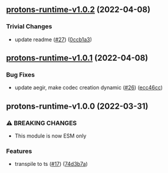 ## [protons-runtime-v1.0.2](https://github.com/ipfs/protons/compare/protons-runtime-v1.0.1...protons-runtime-v1.0.2) (2022-04-08)


### Trivial Changes

* update readme ([#27](https://github.com/ipfs/protons/issues/27)) ([0ccb1a3](https://github.com/ipfs/protons/commit/0ccb1a36766e620eed2fb65973ff2d6c7854caf9))

## [protons-runtime-v1.0.1](https://github.com/ipfs/protons/compare/protons-runtime-v1.0.0...protons-runtime-v1.0.1) (2022-04-08)


### Bug Fixes

* update aegir, make codec creation dynamic ([#26](https://github.com/ipfs/protons/issues/26)) ([ecc46cc](https://github.com/ipfs/protons/commit/ecc46ccad90696c4d5cda6b2cb1db723770577d0))

## protons-runtime-v1.0.0 (2022-03-31)


### ⚠ BREAKING CHANGES

* This module is now ESM only

### Features

* transpile to ts ([#17](https://github.com/ipfs/protons/issues/17)) ([74d3b7a](https://github.com/ipfs/protons/commit/74d3b7abf1e857f7320c100734e797855ea728c1))

